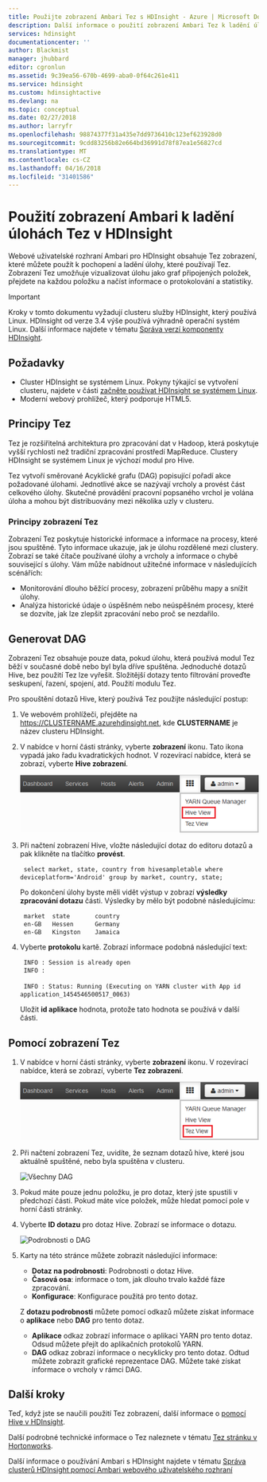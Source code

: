 ```yaml
---
title: Použijte zobrazení Ambari Tez s HDInsight - Azure | Microsoft Docs
description: Další informace o použití zobrazení Ambari Tez k ladění úlohách Tez v HDInsight.
services: hdinsight
documentationcenter: ''
author: Blackmist
manager: jhubbard
editor: cgronlun
ms.assetid: 9c39ea56-670b-4699-aba0-0f64c261e411
ms.service: hdinsight
ms.custom: hdinsightactive
ms.devlang: na
ms.topic: conceptual
ms.date: 02/27/2018
ms.author: larryfr
ms.openlocfilehash: 98874377f31a435e7dd9736410c123ef623928d0
ms.sourcegitcommit: 9cdd83256b82e664bd36991d78f87ea1e56827cd
ms.translationtype: MT
ms.contentlocale: cs-CZ
ms.lasthandoff: 04/16/2018
ms.locfileid: "31401586"
---
```

# <a name="use-ambari-views-to-debug-tez-jobs-on-hdinsight"></a>Použití zobrazení Ambari k ladění úlohách Tez v HDInsight

Webové uživatelské rozhraní Ambari pro HDInsight obsahuje Tez zobrazení, které můžete použít k pochopení a ladění úlohy, které používají Tez. Zobrazení Tez umožňuje vizualizovat úlohu jako graf připojených položek, přejdete na každou položku a načíst informace o protokolování a statistiky.

> [!IMPORTANT]
> Kroky v tomto dokumentu vyžadují clusteru služby HDInsight, který používá Linux. HDInsight od verze 3.4 výše používá výhradně operační systém Linux. Další informace najdete v tématu [Správa verzí komponenty HDInsight](hdinsight-component-versioning.md#hdinsight-windows-retirement).

## <a name="prerequisites"></a>Požadavky

* Cluster HDInsight se systémem Linux. Pokyny týkající se vytvoření clusteru, najdete v části [začněte používat HDInsight se systémem Linux](hadoop/apache-hadoop-linux-tutorial-get-started.md).
* Moderní webový prohlížeč, který podporuje HTML5.

## <a name="understanding-tez"></a>Principy Tez

Tez je rozšiřitelná architektura pro zpracování dat v Hadoop, která poskytuje vyšší rychlosti než tradiční zpracování prostředí MapReduce. Clustery HDInsight se systémem Linux je výchozí modul pro Hive.

Tez vytvoří směrované Acyklické grafu (DAG) popisující pořadí akce požadované úlohami. Jednotlivé akce se nazývají vrcholy a provést část celkového úlohy. Skutečné provádění pracovní popsaného vrchol je volána úloha a mohou být distribuovány mezi několika uzly v clusteru.

### <a name="understanding-the-tez-view"></a>Principy zobrazení Tez

Zobrazení Tez poskytuje historické informace a informace na procesy, které jsou spuštěné. Tyto informace ukazuje, jak je úlohu rozdělené mezi clustery. Zobrazí se také čítače používané úlohy a vrcholy a informace o chybě související s úlohy. Vám může nabídnout užitečné informace v následujících scénářích:

* Monitorování dlouho běžící procesy, zobrazení průběhu mapy a snížit úlohy.
* Analýza historické údaje o úspěšném nebo neúspěšném procesy, které se dozvíte, jak lze zlepšit zpracování nebo proč se nezdařilo.

## <a name="generate-a-dag"></a>Generovat DAG

Zobrazení Tez obsahuje pouze data, pokud úlohu, která používá modul Tez běží v současné době nebo byl byla dříve spuštěna. Jednoduché dotazů Hive, bez použití Tez lze vyřešit. Složitější dotazy tento filtrování proveďte seskupení, řazení, spojení, atd. Použití modulu Tez.

Pro spouštění dotazů Hive, který používá Tez použijte následující postup:

1. Ve webovém prohlížeči, přejděte na https://CLUSTERNAME.azurehdinsight.net, kde **CLUSTERNAME** je název clusteru HDInsight.

2. V nabídce v horní části stránky, vyberte **zobrazení** ikonu. Tato ikona vypadá jako řadu kvadratických hodnot. V rozevírací nabídce, která se zobrazí, vyberte **Hive zobrazení**.

    ![Výběr zobrazení Hive](./media/hdinsight-debug-ambari-tez-view/selecthive.png)

3. Při načtení zobrazení Hive, vložte následující dotaz do editoru dotazů a pak klikněte na tlačítko **provést**.

        select market, state, country from hivesampletable where deviceplatform='Android' group by market, country, state;

    Po dokončení úlohy byste měli vidět výstup v zobrazí **výsledky zpracování dotazu** části. Výsledky by mělo být podobné následujícímu:

        market  state       country
        en-GB   Hessen      Germany
        en-GB   Kingston    Jamaica

4. Vyberte **protokolu** kartě. Zobrazí informace podobná následující text:

        INFO : Session is already open
        INFO :

        INFO : Status: Running (Executing on YARN cluster with App id application_1454546500517_0063)

    Uložit **id aplikace** hodnota, protože tato hodnota se používá v další části.

## <a name="use-the-tez-view"></a>Pomocí zobrazení Tez

1. V nabídce v horní části stránky, vyberte **zobrazení** ikonu. V rozevírací nabídce, která se zobrazí, vyberte **Tez zobrazení**.

    ![Výběr zobrazení Tez](./media/hdinsight-debug-ambari-tez-view/selecttez.png)

2. Při načtení zobrazení Tez, uvidíte, že seznam dotazů hive, které jsou aktuálně spuštěné, nebo byla spuštěna v clusteru.

    ![Všechny DAG](./media/hdinsight-debug-ambari-tez-view/tez-view-home.png)

3. Pokud máte pouze jednu položku, je pro dotaz, který jste spustili v předchozí části. Pokud máte více položek, může hledat pomocí pole v horní části stránky.

4. Vyberte **ID dotazu** pro dotaz Hive. Zobrazí se informace o dotazu.

    ![Podrobnosti o DAG](./media/hdinsight-debug-ambari-tez-view/query-details.png)

5. Karty na této stránce můžete zobrazit následující informace:

    * **Dotaz na podrobnosti**: Podrobnosti o dotaz Hive.
    * **Časová osa**: informace o tom, jak dlouho trvalo každé fáze zpracování.
    * **Konfigurace**: Konfigurace použitá pro tento dotaz.

    Z __dotazu podrobnosti__ můžete pomocí odkazů můžete získat informace o __aplikace__ nebo __DAG__ pro tento dotaz.
    
    * __Aplikace__ odkaz zobrazí informace o aplikaci YARN pro tento dotaz. Odsud můžete přejít do aplikačních protokolů YARN.
    * __DAG__ odkaz zobrazí informace o necyklicky pro tento dotaz. Odtud můžete zobrazit grafické reprezentace DAG. Můžete také získat informace o vrcholy v rámci DAG.

## <a name="next-steps"></a>Další kroky

Teď, když jste se naučili použití Tez zobrazení, další informace o [pomocí Hive v HDInsight](hadoop/hdinsight-use-hive.md).

Další podrobné technické informace o Tez naleznete v tématu [Tez stránku v Hortonworks](http://hortonworks.com/hadoop/tez/).

Další informace o používání Ambari s HDInsight najdete v tématu [Správa clusterů HDInsight pomocí Ambari webového uživatelského rozhraní](hdinsight-hadoop-manage-ambari.md)
